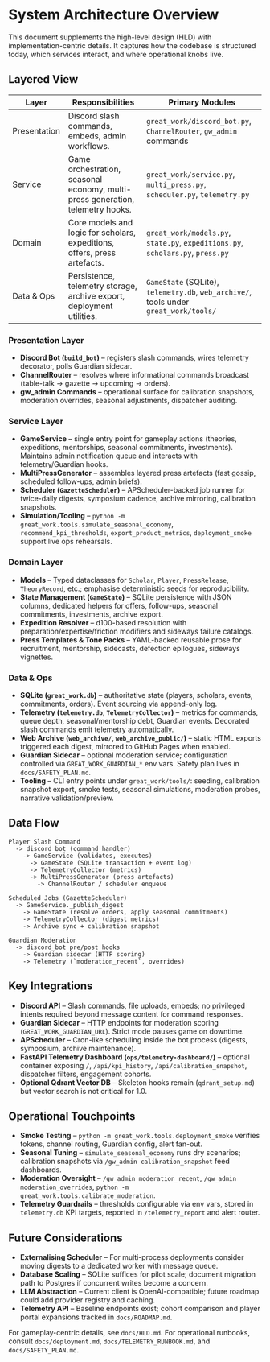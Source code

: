 # System Architecture Overview

This document supplements the high-level design (HLD) with implementation-centric details. It captures how the codebase is structured today, which services interact, and where operational knobs live.

## Layered View

| Layer | Responsibilities | Primary Modules |
| --- | --- | --- |
| Presentation | Discord slash commands, embeds, admin workflows. | `great_work/discord_bot.py`, `ChannelRouter`, `gw_admin` commands |
| Service | Game orchestration, seasonal economy, multi-press generation, telemetry hooks. | `great_work/service.py`, `multi_press.py`, `scheduler.py`, `telemetry.py` |
| Domain | Core models and logic for scholars, expeditions, offers, press artefacts. | `great_work/models.py`, `state.py`, `expeditions.py`, `scholars.py`, `press.py` |
| Data & Ops | Persistence, telemetry storage, archive export, deployment utilities. | `GameState` (SQLite), `telemetry.db`, `web_archive/`, tools under `great_work/tools/` |

### Presentation Layer

- **Discord Bot (`build_bot`)** – registers slash commands, wires telemetry decorator, polls Guardian sidecar.
- **ChannelRouter** – resolves where informational commands broadcast (table-talk → gazette → upcoming → orders).
- **gw_admin Commands** – operational surface for calibration snapshots, moderation overrides, seasonal adjustments, dispatcher auditing.

### Service Layer

- **GameService** – single entry point for gameplay actions (theories, expeditions, mentorships, seasonal commitments, investments). Maintains admin notification queue and interacts with telemetry/Guardian hooks.
- **MultiPressGenerator** – assembles layered press artefacts (fast gossip, scheduled follow-ups, admin briefs).
- **Scheduler (`GazetteScheduler`)** – APScheduler-backed job runner for twice-daily digests, symposium cadence, archive mirroring, calibration snapshots.
- **Simulation/Tooling** – `python -m great_work.tools.simulate_seasonal_economy`, `recommend_kpi_thresholds`, `export_product_metrics`, `deployment_smoke` support live ops rehearsals.

### Domain Layer

- **Models** – Typed dataclasses for `Scholar`, `Player`, `PressRelease`, `TheoryRecord`, etc.; emphasise deterministic seeds for reproducibility.
- **State Management (`GameState`)** – SQLite persistence with JSON columns, dedicated helpers for offers, follow-ups, seasonal commitments, investments, archive export.
- **Expedition Resolver** – d100-based resolution with preparation/expertise/friction modifiers and sideways failure catalogs.
- **Press Templates & Tone Packs** – YAML-backed reusable prose for recruitment, mentorship, sidecasts, defection epilogues, sideways vignettes.

### Data & Ops

- **SQLite (`great_work.db`)** – authoritative state (players, scholars, events, commitments, orders). Event sourcing via append-only log.
- **Telemetry (`telemetry.db`, `TelemetryCollector`)** – metrics for commands, queue depth, seasonal/mentorship debt, Guardian events. Decorated slash commands emit telemetry automatically.
- **Web Archive (`web_archive/`, `web_archive_public/`)** – static HTML exports triggered each digest, mirrored to GitHub Pages when enabled.
- **Guardian Sidecar** – optional moderation service; configuration controlled via `GREAT_WORK_GUARDIAN_*` env vars. Safety plan lives in `docs/SAFETY_PLAN.md`.
- **Tooling** – CLI entry points under `great_work/tools/`: seeding, calibration snapshot export, smoke tests, seasonal simulations, moderation probes, narrative validation/preview.

## Data Flow

```
Player Slash Command
  -> discord_bot (command handler)
    -> GameService (validates, executes)
      -> GameState (SQLite transaction + event log)
      -> TelemetryCollector (metrics)
      -> MultiPressGenerator (press artefacts)
        -> ChannelRouter / scheduler enqueue

Scheduled Jobs (GazetteScheduler)
  -> GameService._publish_digest
    -> GameState (resolve orders, apply seasonal commitments)
    -> TelemetryCollector (digest metrics)
    -> Archive sync + calibration snapshot

Guardian Moderation
  -> discord_bot pre/post hooks
    -> Guardian sidecar (HTTP scoring)
    -> Telemetry (`moderation_recent`, overrides)
```

## Key Integrations

- **Discord API** – Slash commands, file uploads, embeds; no privileged intents required beyond message content for command responses.
- **Guardian Sidecar** – HTTP endpoints for moderation scoring (`GREAT_WORK_GUARDIAN_URL`). Strict mode pauses game on downtime.
- **APScheduler** – Cron-like scheduling inside the bot process (digests, symposium, archive maintenance).
- **FastAPI Telemetry Dashboard (`ops/telemetry-dashboard/`)** – optional container exposing `/`, `/api/kpi_history`, `/api/calibration_snapshot`, dispatcher filters, engagement cohorts.
- **Optional Qdrant Vector DB** – Skeleton hooks remain (`qdrant_setup.md`) but vector search is not critical for 1.0.

## Operational Touchpoints

- **Smoke Testing** – `python -m great_work.tools.deployment_smoke` verifies tokens, channel routing, Guardian config, alert fan-out.
- **Seasonal Tuning** – `simulate_seasonal_economy` runs dry scenarios; calibration snapshots via `/gw_admin calibration_snapshot` feed dashboards.
- **Moderation Oversight** – `/gw_admin moderation_recent`, `/gw_admin moderation_overrides`, `python -m great_work.tools.calibrate_moderation`.
- **Telemetry Guardrails** – thresholds configurable via env vars, stored in `telemetry.db` KPI targets, reported in `/telemetry_report` and alert router.

## Future Considerations

- **Externalising Scheduler** – For multi-process deployments consider moving digests to a dedicated worker with message queue.
- **Database Scaling** – SQLite suffices for pilot scale; document migration path to Postgres if concurrent writes become a concern.
- **LLM Abstraction** – Current client is OpenAI-compatible; future roadmap could add provider registry and caching.
- **Telemetry API** – Baseline endpoints exist; cohort comparison and player portal expansions tracked in `docs/ROADMAP.md`.

For gameplay-centric details, see `docs/HLD.md`. For operational runbooks, consult `docs/deployment.md`, `docs/TELEMETRY_RUNBOOK.md`, and `docs/SAFETY_PLAN.md`.

